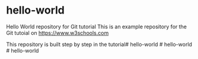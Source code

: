 # hello-world
Hello World repository for Git tutorial
This is an example repository for the Git tutoial on https://www.w3schools.com

This repository is built step by step in the tutorial#   h e l l o - w o r l d  
 #   h e l l o - w o r l d  
 #   h e l l o - w o r l d  
 